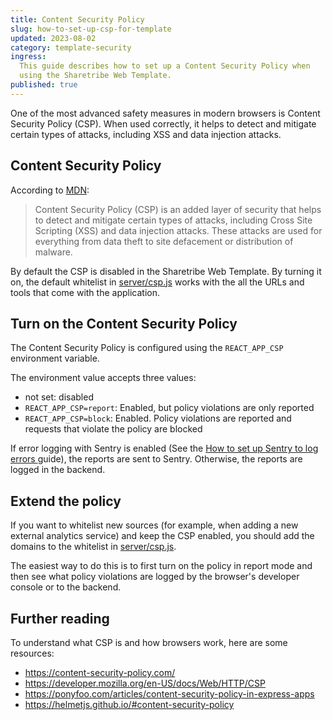 ```yaml
---
title: Content Security Policy
slug: how-to-set-up-csp-for-template
updated: 2023-08-02
category: template-security
ingress:
  This guide describes how to set up a Content Security Policy when
  using the Sharetribe Web Template.
published: true
---
```


One of the most advanced safety measures in modern browsers is Content
Security Policy (CSP). When used correctly, it helps to detect and
mitigate certain types of attacks, including XSS and data injection
attacks.

## Content Security Policy

According to
[MDN](https://developer.mozilla.org/en-US/docs/Web/HTTP/CSP):

> Content Security Policy (CSP) is an added layer of security that helps
> to detect and mitigate certain types of attacks, including Cross Site
> Scripting (XSS) and data injection attacks. These attacks are used for
> everything from data theft to site defacement or distribution of
> malware.

By default the CSP is disabled in the Sharetribe Web Template. By
turning it on, the default whitelist in
[server/csp.js](https://github.com/sharetribe/web-template/blob/master/server/csp.js)
works with the all the URLs and tools that come with the application.

## Turn on the Content Security Policy

The Content Security Policy is configured using the `REACT_APP_CSP`
environment variable.

The environment value accepts three values:

- not set: disabled
- `REACT_APP_CSP=report`: Enabled, but policy violations are only
  reported
- `REACT_APP_CSP=block`: Enabled. Policy violations are reported and
  requests that violate the policy are blocked

If error logging with Sentry is enabled (See the
[How to set up Sentry to log errors ](/template/how-to-set-up-sentry/)
guide), the reports are sent to Sentry. Otherwise, the reports are
logged in the backend.

## Extend the policy

If you want to whitelist new sources (for example, when adding a new
external analytics service) and keep the CSP enabled, you should add the
domains to the whitelist in
[server/csp.js](https://github.com/sharetribe/web-template/blob/master/server/csp.js).

The easiest way to do this is to first turn on the policy in report mode
and then see what policy violations are logged by the browser's
developer console or to the backend.

## Further reading

To understand what CSP is and how browsers work, here are some
resources:

- https://content-security-policy.com/
- https://developer.mozilla.org/en-US/docs/Web/HTTP/CSP
- https://ponyfoo.com/articles/content-security-policy-in-express-apps
- https://helmetjs.github.io/#content-security-policy
